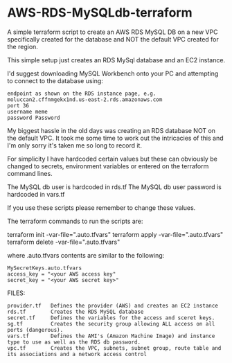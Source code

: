 # AWS-RDS-MySQLdb-terraform
A simple terraform script to create an AWS RDS MySQL DB on a new VPC specifically created for the database and NOT the default VPC created for the region.

This simple setup just creates an RDS MySql database and an EC2 instance.

I'd suggest downloading MySQL Workbench onto your PC and attempting to connect to the database using:

	endpoint as shown on the RDS instance page, e.g. moluccan2.cffnmgekx1nd.us-east-2.rds.amazonaws.com
	port 36
	username meme 
	password Password


My biggest hassle in the old days was creating an RDS database NOT on the default VPC.
It took me some time to work out the intricacies of this and I'm only sorry it's taken me so long to record it.

For simplicity I have hardcoded certain values but these can obviously be changed to secrets, 
environment variables or entered on the terraform command lines.

The MySQL db user is hardcoded in rds.tf
The MySQL db user password is hardcoded in vars.tf 

If you use these scripts please remember to change these values.

The terraform commands to run the scripts are:

terraform init -var-file="<location and name of your secrets file>.auto.tfvars"
terraform apply -var-file="<location and name of your secrets file>.auto.tfvars"
terraform delete -var-file="<location and name of your secrets file>.auto.tfvars"

where <location and name of your secrets file>.auto.tfvars contents are similar to the following:
  
	MySecretKeys.auto.tfvars
  	access_key = "<your AWS access key"
  	secret_key = "<your AWS secret key>"

FILES:

 	provider.tf   Defines the provider (AWS) and creates an EC2 instance
	rds.tf        Creates the RDS MySQL database
	secret.tf     Defines the variables for the access and sceret keys.
	sg.tf         Creates the security group allowing ALL access on all ports (dangerous).
	vars.tf       Defines the AMI's (Amazon Machine Image) and instance type to use as well as the RDS db password.
	vpc.tf        Creates the VPC, subnets, subnet group, route table and its associations and a network access control
	
